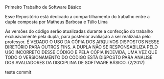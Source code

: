 Primeiro Trabalho de Software Básico

Esse Repositório está dedicado a compartilhamento do trabalho entre a dupla composta por Matheus Barbosa e Túlio Lima

As versões do código serão atualizadas durante a confecção do trabalho exclusivamente pela dupla, para posterior avaliação a ser realizada pelo professor. É VEDADO O USO DA CÓPIA DOS ARQUIVOS DISPOSTOS NESSE DIRETÓRIO PARA OUTROS FINS. A DUPLA NÃO SE RESPONSABILIZA PELO USO INCORRETO DESSE CÓDIGO E PELA CÓPIA INDEVIDA, UMA VEZ QUE TODO O VERSIONAMENTO DO CÓDIGO ESTÁ DISPOSTO PARA ANÁLISE DOS AVALIADORES DA DISCIPLINA DE SOFTWARE BÁSICO. (2/2017)

teste commit
